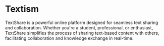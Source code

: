 # Textism
TextShare is a powerful online platform designed for seamless text sharing and collaboration. Whether you're a student, professional, or enthusiast, TextShare simplifies the process of sharing text-based content with others, facilitating collaboration and knowledge exchange in real-time.
